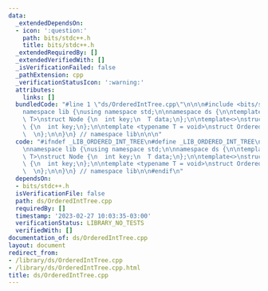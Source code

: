 ```yaml
---
data:
  _extendedDependsOn:
  - icon: ':question:'
    path: bits/stdc++.h
    title: bits/stdc++.h
  _extendedRequiredBy: []
  _extendedVerifiedWith: []
  _isVerificationFailed: false
  _pathExtension: cpp
  _verificationStatusIcon: ':warning:'
  attributes:
    links: []
  bundledCode: "#line 1 \"ds/OrderedIntTree.cpp\"\n\n\n#include <bits/stdc++.h>\n\n\
    namespace lib {\nusing namespace std;\n\nnamespace ds {\n\ntemplate <typename\
    \ T>\nstruct Node {\n  int key;\n  T data;\n};\n\ntemplate<>\nstruct Node<void>\
    \ {\n  int key;\n};\n\ntemplate <typename T = void>\nstruct OrderedIntTree {\n\
    \  \n};\n\n}\n} // namespace lib\n\n\n"
  code: "#ifndef _LIB_ORDERED_INT_TREE\n#define _LIB_ORDERED_INT_TREE\n#include <bits/stdc++.h>\n\
    \nnamespace lib {\nusing namespace std;\n\nnamespace ds {\n\ntemplate <typename\
    \ T>\nstruct Node {\n  int key;\n  T data;\n};\n\ntemplate<>\nstruct Node<void>\
    \ {\n  int key;\n};\n\ntemplate <typename T = void>\nstruct OrderedIntTree {\n\
    \  \n};\n\n}\n} // namespace lib\n\n#endif\n"
  dependsOn:
  - bits/stdc++.h
  isVerificationFile: false
  path: ds/OrderedIntTree.cpp
  requiredBy: []
  timestamp: '2023-02-27 10:03:35-03:00'
  verificationStatus: LIBRARY_NO_TESTS
  verifiedWith: []
documentation_of: ds/OrderedIntTree.cpp
layout: document
redirect_from:
- /library/ds/OrderedIntTree.cpp
- /library/ds/OrderedIntTree.cpp.html
title: ds/OrderedIntTree.cpp
---
```

